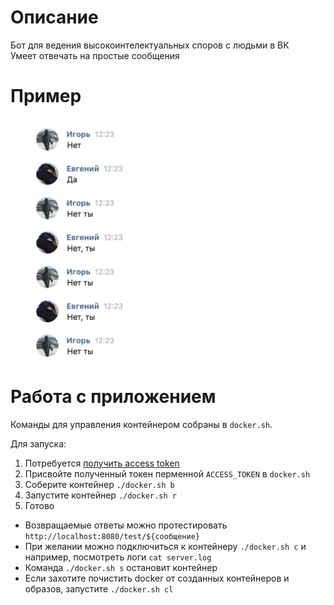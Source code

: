 # Описание
Бот для ведения высокоинтелектуальных споров с людьми в ВК  
Умеет отвечать на простые сообщения

# Пример
![example image](example.png)

# Работа с приложением
Команды для управления контейнером собраны в `docker.sh`.
 
Для запуска:
1. Потребуется [получить access token](https://vk.com/dev/access_token)  
2. Присвойте полученный токен перменной `ACCESS_TOKEN` в `docker.sh`
3. Соберите контейнер `./docker.sh b`
4. Запустите контейнер `./docker.sh r`
5. Готово

- Возвращаемые ответы можно протестировать `http://localhost:8080/test/${сообщение}` 
- При желании можно подключиться к контейнеру `./docker.sh с` 
и например, посмотреть логи `cat server.log`  
- Команда `./docker.sh s` остановит контейнер
- Если захотите почистить docker от созданных контейнеров и образов, 
запустите `./docker.sh cl` 
